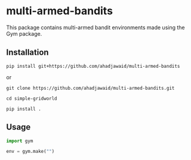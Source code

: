 # multi-armed-bandits
This package contains multi-armed bandit environments made using the Gym package.

## Installation 
```
pip install git+https://github.com/ahadjawaid/multi-armed-bandits
```

or 

```
git clone https://github.com/ahadjawaid/multi-armed-bandits.git

cd simple-gridworld

pip install .
```

## Usage
```python
import gym

env = gym.make("")

```
